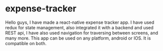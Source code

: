 # expense-tracker

Hello guys, I have made a react-native expense tracker app. I have used redux for state management, also integrated it with a backend and used REST api, I have also used navigation for traversing between screens, and many more. This app can be used on any platform, android or IOS. It is compatible on both. 

